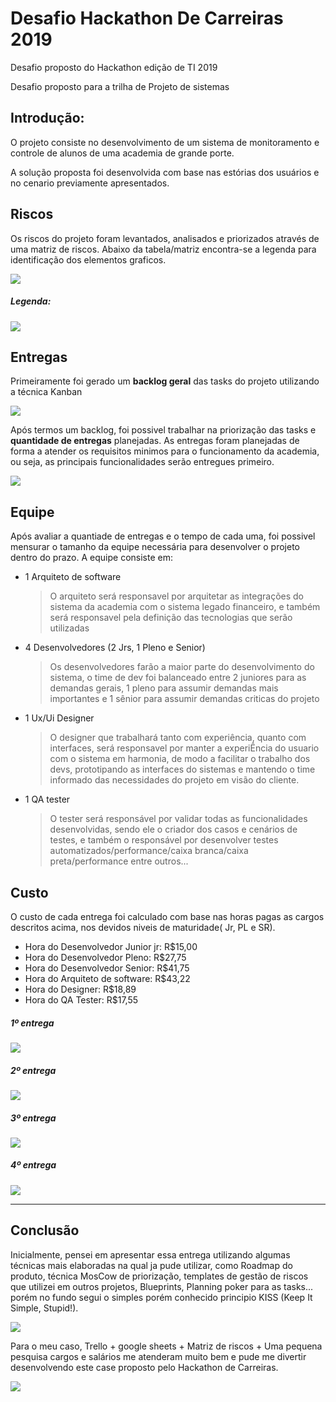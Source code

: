 # Desafio Hackathon De Carreiras 2019

Desafio proposto do Hackathon edição de TI 2019

Desafio proposto para a trilha de Projeto de sistemas

## Introdução: 

O projeto consiste no desenvolvimento de um sistema de monitoramento e controle de alunos de uma academia de grande porte. 

A solução proposta foi desenvolvida com base nas estórias dos usuários e no cenario previamente apresentados.

## Riscos

Os riscos do projeto foram levantados, analisados e priorizados através de uma matriz de riscos. Abaixo da tabela/matriz encontra-se a legenda para identificação dos elementos graficos.

![](https://github.com/Yahg0/DesafioHackathonDeCarreiras2019/blob/master/Imagens/Matriz%20de%20riscos.JPG)

##### Legenda:

![](https://github.com/Yahg0/DesafioHackathonDeCarreiras2019/blob/master/Imagens/Legenda.JPG)

## Entregas

Primeiramente foi gerado um **backlog geral** das tasks do projeto utilizando a técnica Kanban 

![](https://github.com/Yahg0/DesafioHackathonDeCarreiras2019/blob/master/Imagens/Backlog.JPG)

Após termos um backlog, foi possivel trabalhar na priorização das tasks e **quantidade de entregas** planejadas. As entregas foram planejadas de forma a atender os requisitos minimos para o funcionamento da academia, ou seja, as principais funcionalidades serão entregues primeiro.

![](https://github.com/Yahg0/DesafioHackathonDeCarreiras2019/blob/master/Imagens/Entregas.JPG)

## Equipe 

Após avaliar a quantiade de entregas e o tempo de cada uma, foi possivel mensurar o tamanho da equipe necessária para desenvolver o projeto dentro do prazo. A equipe consiste em: 

- 1 Arquiteto de software

  >O arquiteto será responsavel por arquitetar as integrações do sistema da academia com o sistema legado financeiro, e também será responsavel pela definição das tecnologias que serão utilizadas
  
- 4 Desenvolvedores (2 Jrs, 1 Pleno e Senior)

  >Os desenvolvedores farão a maior parte do desenvolvimento do sistema, o time de dev foi balanceado entre 2 juniores para as demandas gerais, 1 pleno para assumir demandas mais importantes e 1 sênior para assumir demandas criticas do projeto
  
- 1 Ux/Ui Designer

  >O designer que trabalhará tanto com experiência, quanto com interfaces, será responsavel por manter a experiÊncia do usuario com o sistema em harmonia, de modo a facilitar o trabalho dos devs, prototipando as interfaces do sistemas e mantendo o time informado das necessidades do projeto em visão do cliente.

- 1 QA tester

  >O tester será responsável por validar todas as funcionalidades desenvolvidas, sendo ele o criador dos casos e cenários de testes, e também o responsável por desenvolver testes automatizados/performance/caixa branca/caixa preta/performance entre outros...

## Custo

O custo de cada entrega foi calculado com base nas horas pagas as cargos descritos acima, nos devidos niveis de maturidade(
Jr, PL e SR).

- Hora do Desenvolvedor Junior jr: R$15,00
- Hora do Desenvolvedor Pleno: R$27,75
- Hora do Desenvolvedor Senior: R$41,75
- Hora do Arquiteto de software: R$43,22
- Hora do Designer: R$18,89
- Hora do QA Tester: R$17,55

##### 1º entrega

![](https://github.com/Yahg0/DesafioHackathonDeCarreiras2019/blob/master/Imagens/Primeira%20entrega.JPG)

##### 2º entrega

![](https://github.com/Yahg0/DesafioHackathonDeCarreiras2019/blob/master/Imagens/Segunda%20entrega.JPG)

##### 3º entrega

![](https://github.com/Yahg0/DesafioHackathonDeCarreiras2019/blob/master/Imagens/Terceira%20entrega.JPG)

##### 4º entrega

![](https://github.com/Yahg0/DesafioHackathonDeCarreiras2019/blob/master/Imagens/Quarta%20entrega.JPG)

---

## Conclusão

Inicialmente, pensei em apresentar essa entrega utilizando algumas técnicas mais elaboradas na qual ja pude utilizar, como Roadmap do produto, técnica MosCow de priorização, templates de gestão de riscos que utilizei em outros projetos, Blueprints, Planning poker para as tasks... porém no fundo segui o simples porém conhecido principio KISS (Keep It Simple, Stupid!).

![](https://github.com/Yahg0/DesafioHackathonDeCarreiras2019/blob/master/Imagens/kiss.gif)

Para o meu caso, Trello + google sheets + Matriz de riscos + Uma pequena pesquisa cargos e salários me atenderam muito bem e pude me divertir desenvolvendo este case proposto pelo Hackathon de Carreiras.

![](https://github.com/Yahg0/DesafioHackathonDeCarreiras2019/blob/master/Imagens/ThatsAllFolks.jpg)

